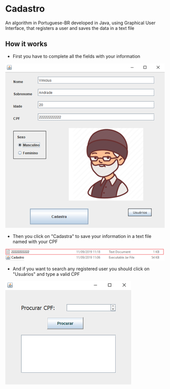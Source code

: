 # Cadastro
An algorithm in Portuguese-BR developed in Java, using Graphical User Interface, that registers a user and saves the data in a text file

<h2> How it works </h2>

- First you have to complete all the fields with your information

![](images/print.png)



- Then you click on "Cadastra" to save your information in a text file named with your CPF

![](images/archive.png)



- And if you want to search any registered user you should click on "Usuários" and type a valid CPF

![](images/searchCPF.png)
